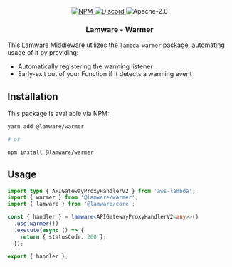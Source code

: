 <div align="center">
  <a href="https://www.npmjs.com/package/@lamware/warmer" target="_blank">
    <img src="https://img.shields.io/npm/v/@lamware/warmer?style=flat-square" alt="NPM" />
  </a>
  <a href="https://discord.gg/3S6AKZ2GR9" target="_blank">
    <img src="https://img.shields.io/discord/123906549860139008?color=7289DA&label=discord&logo=discord&logoColor=FFFFFF&style=flat-square" alt="Discord" />
  </a>
  <img src="https://img.shields.io/npm/l/@lamware/warmer?style=flat-square" alt="Apache-2.0" />
  <h3>Lamware - Warmer</h3>
</div>

This [Lamware](https://github.com/evilkiwi/lamware) Middleware utilizes the [`lambda-warmer`](https://github.com/jeremydaly/lambda-warmer) package, automating usage of it by providing:

- Automatically registering the warming listener
- Early-exit out of your Function if it detects a warming event

## Installation

This package is available via NPM:

```bash
yarn add @lamware/warmer

# or

npm install @lamware/warmer
```

## Usage

```typescript
import type { APIGatewayProxyHandlerV2 } from 'aws-lambda';
import { warmer } from '@lamware/warmer';
import { lamware } from '@lamware/core';

const { handler } = lamware<APIGatewayProxyHandlerV2<any>>()
  .use(warmer())
  .execute(async () => {
    return { statusCode: 200 };
  });

export { handler };
```
